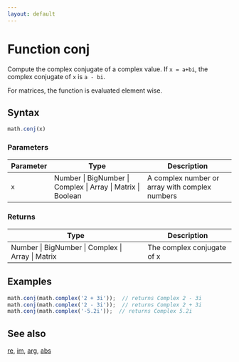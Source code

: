 ```yaml
---
layout: default
---
```


<h1 id="function-conj">Function conj</h1>

Compute the complex conjugate of a complex value.
If `x = a+bi`, the complex conjugate of `x` is `a - bi`.

For matrices, the function is evaluated element wise.


<h2 id="syntax">Syntax</h2>

```js
math.conj(x)
```

<h3 id="parameters">Parameters</h3>

Parameter | Type | Description
--------- | ---- | -----------
`x` | Number &#124; BigNumber &#124; Complex &#124; Array &#124; Matrix &#124; Boolean |  A complex number or array with complex numbers

<h3 id="returns">Returns</h3>

Type | Description
---- | -----------
Number &#124; BigNumber &#124; Complex &#124; Array &#124; Matrix |  The complex conjugate of x


<h2 id="examples">Examples</h2>

```js
math.conj(math.complex('2 + 3i'));  // returns Complex 2 - 3i
math.conj(math.complex('2 - 3i'));  // returns Complex 2 + 3i
math.conj(math.complex('-5.2i'));  // returns Complex 5.2i
```


<h2 id="see-also">See also</h2>

[re](re.html),
[im](im.html),
[arg](arg.html),
[abs](abs.html)


<!-- Note: This file is automatically generated from source code comments. Changes made in this file will be overridden. -->

